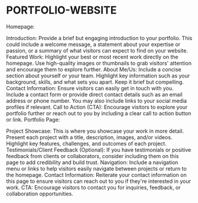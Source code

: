 # PORTFOLIO-WEBSITE
Homepage:

Introduction: Provide a brief but engaging introduction to your portfolio. This could include a welcome message, a statement about your expertise or passion, or a summary of what visitors can expect to find on your website.
Featured Work: Highlight your best or most recent work directly on the homepage. Use high-quality images or thumbnails to grab visitors' attention and encourage them to explore further.
About Me/Us: Include a concise section about yourself or your team. Highlight key information such as your background, skills, and what sets you apart. Keep it brief but compelling.
Contact Information: Ensure visitors can easily get in touch with you. Include a contact form or provide direct contact details such as an email address or phone number. You may also include links to your social media profiles if relevant.
Call to Action (CTA): Encourage visitors to explore your portfolio further or reach out to you by including a clear call to action button or link.
Portfolio Page:

Project Showcase: This is where you showcase your work in more detail. Present each project with a title, description, images, and/or videos. Highlight key features, challenges, and outcomes of each project.
Testimonials/Client Feedback (Optional): If you have testimonials or positive feedback from clients or collaborators, consider including them on this page to add credibility and build trust.
Navigation: Include a navigation menu or links to help visitors easily navigate between projects or return to the homepage.
Contact Information: Reiterate your contact information on this page to ensure visitors can reach out to you if they're interested in your work.
CTA: Encourage visitors to contact you for inquiries, feedback, or collaboration opportunities.
